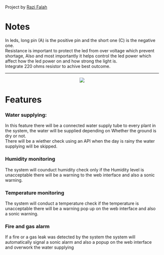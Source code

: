 Project by <a href="https://razifalah.com" target="_blank">Razi Falah</a>

<h1>Notes</h1>
<p>In leds, long pin (A) is the positive pin and the short one (C) is the negative one.<br>Resistance is important to protect the led from over voltage which prevent shortage, Also and most importantly it helps control the led power which affect how the led power on and how strong the light is.<br>Integrate 220 ohms resistor to achive best outcome.</p>
<hr>
<center><image src="digrams/prototype.png"></image></center>
<h1>Features</h1>
<h3>Water supplying:</h3>
In this feature there will be a connected water supply tube to every plant in the system, the water will be supplied depending on Whether the ground is dry or not.<br>There will be a wiether check using an API  when the day is rainy the water supplying will be skipped.
<h3>Humidity monitoring</h3>
The system will counduct humidity check only if the Humidity level is unacceptable there will be a warning to the web interface and also a sonic warning.
<h3>Temperature monitoring</h3>
The system will conduct a temperature check if the temperature is unacceptable there will be a warning pop up on the web interface and also a sonic warning.
<h3>Fire and gas alarm</h3>
If a fire or a gas leak was detected by the system the system will automatically signal a sonic alarm and also a popup on the web interface and overwork the water supplying

